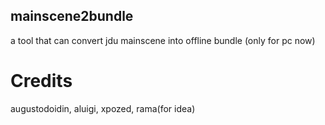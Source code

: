 ## mainscene2bundle
a tool that can convert jdu mainscene into offline bundle
(only for pc now)
# Credits
augustodoidin,
aluigi,
xpozed,
rama(for idea)
